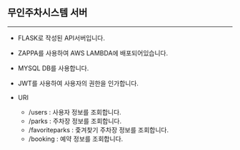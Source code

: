 ## 무인주차시스템 서버
---

- FLASK로 작성된 API서버입니다.

- ZAPPA를 사용하여 AWS LAMBDA에 배포되어있습니다.

- MYSQL DB를 사용합니다.

- JWT를 사용하여 사용자의 권한을 인가합니다.

- URI
    - /users : 사용자 정보를 조회합니다.
    - /parks : 주차장 정보를 조회합니다.
    - /favoriteparks : 즟겨찾기 주차장 정보를 조회합니다.
    - /booking : 예약 정보를 조회합니다.
